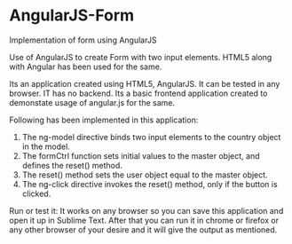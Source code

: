 # AngularJS-Form
Implementation of form using AngularJS

Use of AngularJS to create Form with two input elements. HTML5 along with Angular has been used for the same.

Its an application created using HTML5, AngularJS. It can be tested in any browser. IT has no backend. Its a basic frontend application 
created to demonstate usage of angular.js for the same.

Following has been implemented in this application: 
1. The ng-model directive binds two input elements to the country object in the model.
2. The formCtrl function sets initial values to the master object, and defines the reset() method.
3. The reset() method sets the user object equal to the master object.
4. The ng-click directive invokes the reset() method, only if the button is clicked.

Run or test it: It works on any browser so you can save this application and open it up in Sublime Text. After that you can run it in 
chrome or firefox or any other browser of your desire and it will give the output as mentioned.

